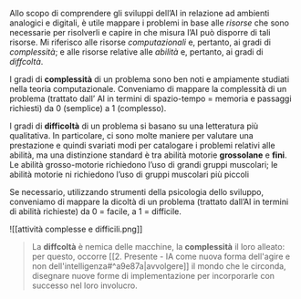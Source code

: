 Allo scopo di comprendere gli sviluppi dell’AI in relazione ad ambienti analogici e digitali, è utile mappare i problemi in base alle *risorse* che sono necessarie per risolverli e capire in che misura l’AI può disporre di tali risorse. 
Mi riferisco alle risorse *computazionali* e, pertanto, ai gradi di *complessità*; e alle risorse relative alle *abilità* e, pertanto, ai gradi di *diffcoltà*.

I gradi di **complessità** di un problema sono ben noti e ampiamente studiati nella teoria computazionale.
Conveniamo di mappare la complessità di un problema (trattato dall’ AI in termini di spazio-tempo = memoria e passaggi richiesti) da 0 (semplice) a 1 (complesso).

I gradi di **difficoltà** di un problema si basano su una letteratura più qualitativa.
In particolare, ci sono molte maniere per valutare una prestazione e quindi svariati modi per catalogare i problemi relativi alle abilità, ma una distinzione standard è tra abilità motorie **grossolane** e **fini**.
	Le abilità grosso-motorie richiedono l’uso di grandi gruppi muscolari; le abilità motorie ni richiedono l’uso di gruppi muscolari più piccoli

Se necessario, utilizzando strumenti della psicologia dello sviluppo, conveniamo di mappare la dicoltà di un problema (trattato dall’AI in termini di abilità richieste) da 0 = facile, a 1 = difficile.

![[attività complesse e difficili.png]]


> La **diffcoltà** è nemica delle macchine, la **complessità** il loro alleato: per questo, occorre [[2. Presente - IA come nuova forma dell'agire e non dell'intelligenza#^a9e87a|avvolgere]] il mondo che le circonda, disegnare nuove forme di implementazione per incorporarle con successo nel loro involucro.
